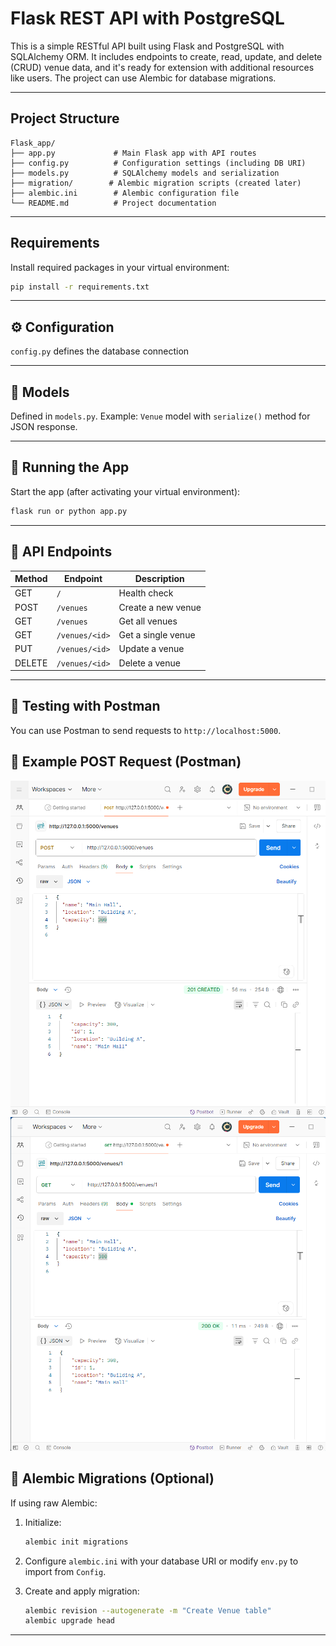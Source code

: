 # Flask REST API with PostgreSQL

This is a simple RESTful API built using Flask and PostgreSQL with SQLAlchemy ORM. It includes endpoints to create, read, update, and delete (CRUD) venue data, and it's ready for extension with additional resources like users. The project can use Alembic for database migrations.

---

##  Project Structure

```
Flask_app/
├── app.py             # Main Flask app with API routes
├── config.py          # Configuration settings (including DB URI)
├── models.py          # SQLAlchemy models and serialization
├── migration/        # Alembic migration scripts (created later)
├── alembic.ini        # Alembic configuration file
└── README.md          # Project documentation
```

---

##  Requirements

Install required packages in your virtual environment:

```bash
pip install -r requirements.txt
```

---

## ⚙️ Configuration

`config.py` defines the database connection

---

## 🔧 Models

Defined in `models.py`. Example: `Venue` model with `serialize()` method for JSON response.

---

## 🚀 Running the App

Start the app (after activating your virtual environment):

```bash
flask run or python app.py
```

---

## 📮 API Endpoints

| Method | Endpoint       | Description        |
| ------ | -------------- | ------------------ |
| GET    | `/`            | Health check       |
| POST   | `/venues`      | Create a new venue |
| GET    | `/venues`      | Get all venues     |
| GET    | `/venues/<id>` | Get a single venue |
| PUT    | `/venues/<id>` | Update a venue     |
| DELETE | `/venues/<id>` | Delete a venue     |

---

## 🧪 Testing with Postman

You can use Postman to send requests to `http://localhost:5000`.

## 🧪 Example POST Request (Postman)

![POST Request Screenshot](Flask_app/Post_Request.png)
![POST Response Screenshot](Flask_app/GET_Request.png)


## 🧱 Alembic Migrations (Optional)

If using raw Alembic:

1. Initialize:

   ```bash
   alembic init migrations
   ```

2. Configure `alembic.ini` with your database URI or modify `env.py` to import from `Config`.

3. Create and apply migration:

   ```bash
   alembic revision --autogenerate -m "Create Venue table"
   alembic upgrade head
   ```

---
